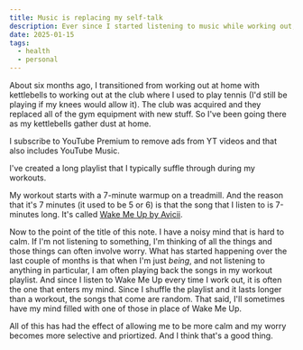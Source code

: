```yaml
---
title: Music is replacing my self-talk
description: Ever since I started listening to music while working out, I've noticed that my self-talk has been replaced by the songs I listen to.
date: 2025-01-15
tags:
  - health
  - personal
---
```


About six months ago, I transitioned from working out at home with kettlebells to working out at the club where I used to play tennis (I'd still be playing if my knees would allow it). The club was acquired and they replaced all of the gym equipment with new stuff. So I've been going there as my kettlebells gather dust at home.

I subscribe to YouTube Premium to remove ads from YT videos and that also includes YouTube Music.

I've created a long playlist that I typically suffle through during my workouts.

My workout starts with a 7-minute warmup on a treadmill. And the reason that it's 7 minutes (it used to be 5 or 6) is that the song that I listen to is 7-minutes long. It's called [Wake Me Up by Avicii](https://music.youtube.com/watch?v=E4rEMKNB8To&si=F6hc61yL9g2YffCr).

Now to the point of the title of this note. I have a noisy mind that is hard to calm. If I'm not listening to something, I'm thinking of all the things and those things can often involve worry. What has started happening over the last couple of months is that when I'm just _being_, and not listening to anything in particular, I am often playing back the songs in my workout playlist. And since I listen to Wake Me Up every time I work out, it is often the one that enters my mind. Since I shuffle the playlist and it lasts longer than a workout, the songs that come are random. That said, I'll sometimes have my mind filled with one of those in place of Wake Me Up.

All of this has had the effect of allowing me to be more calm and my worry becomes more selective and priortized. And I think that's a good thing.
